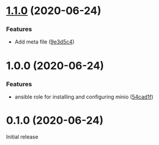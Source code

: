 # [1.1.0](https://source.golabs.io/gopay_infra/ansible/roles/minio/compare/v1.0.0...v1.1.0) (2020-06-24)


### Features

* Add meta file ([9e3d5c4](https://source.golabs.io/gopay_infra/ansible/roles/minio/commit/9e3d5c45e68ce3e1bb6da094ac360c1faa65f5e2))

# 1.0.0 (2020-06-24)


### Features

* ansible role for installing and configuring minio ([54cad1f](https://source.golabs.io/gopay_infra/ansible/roles/minio/commit/54cad1fbc20af782f73bdb804b4650d8b1736574))

# 0.1.0 (2020-06-24)

Initial release
